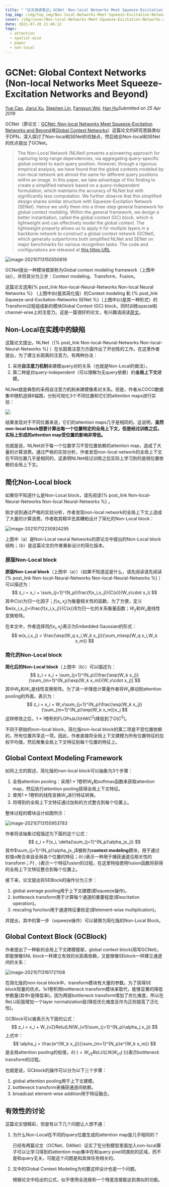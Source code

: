 ```yaml
---
title: "「论文阅读笔记」GCNet：Non-local Networks Meet Squeeze-Excitation Networks and Beyond"
top_img: /img/top_img/Non-local-Networks-Meet-Squeeze-Excitation-Networks-and-Beyond.jpg
cover: /img/cover/Non-local-Networks-Meet-Squeeze-Excitation-Networks-and-Beyond.jpg
date: 2021-07-20 21:46:12
tags:
  - attention
  - spatial-wise 
  - paper
  - non-local
---
```


# GCNet: Global Context Networks (Non-local Networks Meet Squeeze-Excitation Networks and Beyond)

[Yue Cao](https://arxiv.org/search/cs?searchtype=author&query=Cao%2C+Y), [Jiarui Xu](https://arxiv.org/search/cs?searchtype=author&query=Xu%2C+J), [Stephen Lin](https://arxiv.org/search/cs?searchtype=author&query=Lin%2C+S), [Fangyun Wei](https://arxiv.org/search/cs?searchtype=author&query=Wei%2C+F), [Han Hu](https://arxiv.org/search/cs?searchtype=author&query=Hu%2C+H)*Submitted on 25 Apr 2019*

GCNet（原论文：[GCNet: Non-local Networks Meet Squeeze-Excitation Networks and Beyond](https://arxiv.org/abs/1904.11492)或[Global Context Networks](https://arxiv.org/abs/2012.13375)）这篇论文的研究思路类似于DPN，深入探讨了Non-local和SENet的优缺点，然后结合Non-local和SENet的优点提出了GCNet。

> The Non-Local Network (NLNet) presents a pioneering approach for capturing long-range dependencies, via aggregating query-specific global context to each query position. However, through a rigorous empirical analysis, we have found that the global contexts modeled by non-local network are almost the same for different query positions within an image. In this paper, we take advantage of this finding to create a simplified network based on a query-independent formulation, which maintains the accuracy of NLNet but with significantly less computation. We further observe that this simplified design shares similar structure with Squeeze-Excitation Network (SENet). Hence we unify them into a three-step general framework for global context modeling. Within the general framework, we design a better instantiation, called the global context (GC) block, which is lightweight and can effectively model the global context. The lightweight property allows us to apply it for multiple layers in a backbone network to construct a global context network (GCNet), which generally outperforms both simplified NLNet and SENet on major benchmarks for various recognition tasks. The code and configurations are released at [this https URL](https://github.com/xvjiarui/GCNet).

![image-20210713150550619](/img/posts/Non-local-Networks-Meet-Squeeze-Excitation-Networks-and-Beyond/image-20210713150550619.png)

GCNet提出一种模块框架称为Global context modeling framework（上图中(a)），并将其分为三步：Context modeling、Transform、Fusion。

这篇论文选用{% post_link Non-local-Neural-Networks Non-local Neural Networks %}
（上图中(b)是其简化版）的Context modeling 和 {% post_link Squeeze-and-Excitation-Networks SENet %}（上图中(c)是其一种形式）的 Transform过程组成新的模块Global Context (GC) block，同时训练spacial和channel-wise上的注意力。这是一篇很好的论文，有兴趣请阅读[原文](https://arxiv.org/abs/1904.11492)。

## Non-Local在实践中的缺陷

这篇论文提出，NLNet（{% post_link Non-local-Neural-Networks Non-local-Neural-Networks %}
）在长距离注意力方面作出了开创性的工作。在这里作者提出，为了建立长距离的注意力，有两种办法：

1. 采用**自注意力机制**来建模query对的关系（也就是Non-Local的做法）。
2. 第二种是对query-independent（可以理解为无query依赖）的**全局上下文**建模。

NLNet就是典型的采用自注意力机制来建模像素对关系。但是，作者从COCO数据集中随机选择6幅图，分别可视化3个不同位置和它们的attention maps进行实验：

![](/img/posts/Non-local-Networks-Meet-Squeeze-Excitation-Networks-and-Beyond/image-20210712213203846.png)

结果发现对于不同位置来说，它们的attention maps几乎是相同的。这说明，**虽然non-local block想要计算出每一个位置特定的全局上下文，但是经过训练之后，实际上形成的attention map受位置的影响非常低。**

也就是说，NLNet对于每一个位置学习不受位置依赖的attention map，造成了大量的计算浪费。通过严格的实验分析，作者发现non-local network的全局上下文在不同位置几乎是相同的，这表明NLNet经过训练之后实际上学习到的是弱位置依赖的全局上下文。

## 简化Non-Local block

如果你不知道什么是Non-Local block，请先阅读{% post_link Non-local-Neural-Networks Non-local Neural-Networks %}
。

刚才说到通过严格的实验分析，作者发现non-local network的全局上下文上造成了大量的计算浪费。作者取其精华去其糟粕设计了简化的Non-Local block：

![image-20210712230924295](/img/posts/Non-local-Networks-Meet-Squeeze-Excitation-Networks-and-Beyond/image-20210712230924295.png)

上图中（a）是Non-Local neural Networks的原论文中提出的Non-Local block结构；（b）是这篇论文的作者重新设计的简化版本。

### 原版Non-Local block

**原版Non-Local block**（上图中（a））（如果不知道这是什么，请先阅读请先阅读{% post_link Non-local-Neural-Networks Non-local-Neural-Networks %}
）可以描述为：
$$
z_i = x_i + \sum_{j=1}^{N_p}\frac{f(x_i,x_j)}{C(x)}(W_v\cdot x_i)
$$
其中$C(x)$为归一化因子；$f(x_i,x_j)$为衡量相关性的函数，为了方便，定义$w(x_i,x_j)=\frac{f(x_i,x_j)}{C(x)}$为归一化的关系衡量函数；$W_z$和$W_v$是线性变换矩阵。

在本文中，作者选择将$f(x_i,x_j)$表示为Embedded Gaussian的形式：
$$
w(x_i,x_j) = \frac{\exp(W_q x_i,W_k x_j)}{\sum_m\exp(W_q x_i,W_k x_m)}
$$

### 简化的Non-Local block

**简化后的Non-Local block**（上图中（b））可以描述为：
$$
z_i = x_i + \sum_{j=1}^{N_p}[\frac{\exp(W_k x_j)}{\sum_{m=1}^{N_p}\exp(W_k x_m)}(W_v\cdot x_j)]
$$
其中$W_k$和$W_v$是线性变换矩阵。为了进一步降低计算量作者将$W_v$移动到attention pooling的外面，表示为：
$$
z_i = x_i + W_v\sum_{j=1}^{N_p}\frac{\exp(W_k x_j)}{\sum_{m=1}^{N_p}\exp(W_k x_m)}x_j
$$
这样修改之后，$1\times 1$卷积的FLOPs从$O(HWC^2)$降低到了$O(C^2)$。

不同于原始的non-local block，简化版non-local block的第二项是不受位置依赖的，所有位置共享这一项。因此，作者直接将全局上下文建模为所有位置特征的加权平均值，然后聚集全局上下文特征到每个位置的特征上。

## Global Context Modeling Framework

如同上文的叙述，简化版的non-local block可以抽象为3个步骤：

1. 全局attention pooling：采用$1\times1$卷积$W_k$和softmax函数来获取attention map，然后执行attention pooling获得全局上下文特征。
2. 使用$1\times 1$卷积的线性变换$W_v$进行特征转换。
3. 将得到的全局上下文特征通过加和的方式整合到每个位置上。

整体过程的模块设计如图所示：

![image-20210713155953783](/img/posts/Non-local-Networks-Meet-Squeeze-Excitation-Networks-and-Beyond/image-20210713155953783.png)

作者将该抽象过程描述为下面的这个公式：
$$
z_i = F(x_i, \delta(\sum_{j=1}^{N_p}\alpha_jx_j))
$$
其中$\sum_{j=1}^{N_p}\alpha_jx_j$被称为**context modeling**模块，用于通过权值$\alpha$聚合来自全局各个位置的特征；$\delta(\cdot)$表示一种用于捕获通道见相关性的transform；$F(\cdot,\cdot)$表示一个特征fusion的过程，在这里特指使用fusion函数将获得的全局上下文特征整合到每个位置上。

接下来，论文提出将SEBlock的操作分为三步：

1. global average pooling用于上下文建模(即squeeze操作)。
2. bottleneck transform用于计算每个通道的重要程度(即excitation operation)。
3. rescaling function用于通道特征重标定(即element-wise multiplication)。

并提出，其中的第一步（squeeze操作）可以替换为简化版的Non-Local Block。

## Global Context Block (GCBlock)

作者提出了一种新的全局上下文建模框架，global context block(简写GCNet)，即能够像SNL block一样建立有效的长距离依赖，又能够像SEblock一样建立通道间的关系：

![image-20210713161721108](/img/posts/Non-local-Networks-Meet-Squeeze-Excitation-Networks-and-Beyond/image-20210713161721108.png)

在简化版的non-local block中，transform模块有大量的参数。为了获得SE block轻量的优点，1x1卷积用bottleneck transform模块来取代，能够显著的降低参数量(其中r是降低率)。因为两层bottleneck transform增加了优化难度，所以在ReLU前面增加一个layer normalization层(降低优化难度且作为正则提高了泛化性)。

GCBlock可以被表示为下面的公式：
$$
z_i = x_i + W_{v2}Relu(LN(W_{v1}\sum_{j=1}^{N_p}\alpha_j x_j))
$$
上式中：
$$
\alpha_j = \frac{e^{W_k x_j}}{\sum_{m=1}^{N_p}e^{W_k x_m}}
$$
是全局attention pooling的权值，$\delta(\cdot)=W_{v2}ReLU(LN(W_{v1}(\cdot)))$表示bottleneck transform的过程。

也就是说，GCblock的操作可以分为以下三个步骤：

1. global attention pooling用于上下文建模。
2. bottleneck transform来捕获通道间依赖。
3. broadcast element-wise addition用于特征融合。

## 有效性的讨论

这篇论文很精彩，但是有以下几个问题让人想不通：

1. 为什么Non-Local在不同的query位置生成的attention map是几乎相同的？

   已经有两篇论文（OCNet、DANet）证实了在分割模型里面加入non-local算子可以让学习得到的attention map集中在和query pixel同类别的区域，而不是和query无关。可能这个问题是和具体任务相关的。

2. 文中的Global Context Modeling为何要这样设计也是一个问题。

   根据论文中给出的公式，似乎使用全连接和一个残差连接能达到类似的功能。
